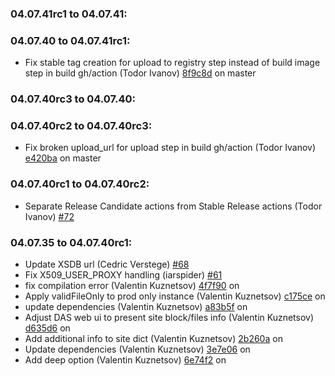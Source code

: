 ### **04.07.41rc1 to 04.07.41:**


### **04.07.40 to 04.07.41rc1:**
  - Fix stable tag creation for upload to registry step instead of build image step in build gh/action (Todor Ivanov) [8f9c8d](https://github.com/dmwm/das2go/commit/8f9c8dc194cffbc1c8aa00cfa7bb074b61ce0fa5) on master


### **04.07.40rc3 to 04.07.40:**


### **04.07.40rc2 to 04.07.40rc3:**
  - Fix broken upload_url for upload step in build gh/action (Todor Ivanov) [e420ba](https://github.com/dmwm/das2go/commit/e420baac2f6df9bbeed8f78dec6ec6ef45271da7) on master


### **04.07.40rc1 to 04.07.40rc2:**
  - Separate Release Candidate actions from Stable Release actions (Todor Ivanov) [#72](https://github.com/dmwm/das2go/pull/72)


### **04.07.35 to 04.07.40rc1:**
  - Update XSDB url (Cedric Verstege) [#68](https://github.com/dmwm/das2go/pull/68)
  - Fix X509_USER_PROXY handling (iarspider) [#61](https://github.com/dmwm/das2go/pull/61)
  - fix compilation error (Valentin Kuznetsov) [4f7f90](https://github.com/dmwm/das2go/commit/4f7f90205bdba7e790a044c81e07475428756633) on 
  - Apply validFileOnly to prod only instance (Valentin Kuznetsov) [c175ce](https://github.com/dmwm/das2go/commit/c175cee9db102c22f57a6dc82f708c897661681f) on 
  - update dependencies (Valentin Kuznetsov) [a83b5f](https://github.com/dmwm/das2go/commit/a83b5fcfc333083c1596db240d53bcdf6bef3b3c) on 
  - Adjust DAS web ui to present site block/files info (Valentin Kuznetsov) [d635d6](https://github.com/dmwm/das2go/commit/d635d67d9cb408bf691887acd19efba41ad2be66) on 
  - Add additional info to site dict (Valentin Kuznetsov) [2b260a](https://github.com/dmwm/das2go/commit/2b260a7e57140de2638cfe5789e13cf1a948f0ac) on 
  - Update dependencies (Valentin Kuznetsov) [3e7e06](https://github.com/dmwm/das2go/commit/3e7e063000b8945bba2febe62724c5085b54ccc0) on 
  - Add deep option (Valentin Kuznetsov) [6e74f2](https://github.com/dmwm/das2go/commit/6e74f2ec5c8ddb5558b748c77276b7c2692f9484) on 


